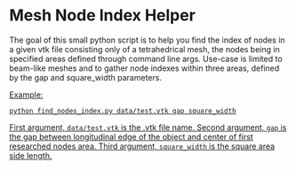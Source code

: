 # Mesh Node Index Helper

The goal of this small python script is to help you find the index of nodes in a given vtk file consisting only of a tetrahedrical mesh, the nodes being in specified areas defined through command line args.
Use-case is limited to beam-like meshes and to gather node indexes within three areas, defined by the gap and square_width parameters.

<u>Example<u>:

```
python find_nodes_index.py data/test.vtk gap square_width
```
First argument, ```data/test.vtk``` is the .vtk file name.
Second argument, ```gap``` is the gap between longitudinal edge of the object and center of first researched nodes area.
Third argument, ```square_width``` is the square area side length.
